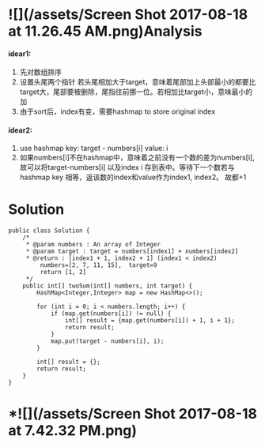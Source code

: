 # ![](/assets/Screen Shot 2017-08-18 at 11.26.45 AM.png)Analysis

#### idear1:

1. 先对数组排序
2. 设置头尾两个指针 若头尾相加大于target，意味着尾部加上头部最小的都要比target大，尾部要被删除，尾指往前挪一位。若相加比target小，意味最小的加
3. 由于sort后，index有变，需要hashmap to store original index

#### idear2:

1. use hashmap key: target - numbers\[i\]  value: i 
2. 如果numbers\[i\]不在hashmap中，意味着之前没有一个数的差为numbers\[i\], 故可以将target-numbers\[i\] 以及index i 存到表中。等待下一个数若与hashmap key 相等，返该数的index和value作为index1, index2。 故都+1

# Solution

```
public class Solution {
    /*
     * @param numbers : An array of Integer
     * @param target : target = numbers[index1] + numbers[index2]
     * @return : [index1 + 1, index2 + 1] (index1 < index2)
         numbers=[2, 7, 11, 15],  target=9
         return [1, 2]
     */
    public int[] twoSum(int[] numbers, int target) {
        HashMap<Integer,Integer> map = new HashMap<>();

        for (int i = 0; i < numbers.length; i++) {
            if (map.get(numbers[i]) != null) {
                int[] result = {map.get(numbers[i]) + 1, i + 1};
                return result;
            }
            map.put(target - numbers[i], i);
        }

        int[] result = {};
        return result;
    }
}
```

# \*![](/assets/Screen Shot 2017-08-18 at 7.42.32 PM.png)

## 




